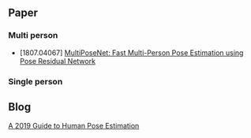 ## Paper

### Multi person

- [1807.04067] [MultiPoseNet: Fast Multi-Person Pose Estimation using Pose Residual Network](https://arxiv.org/abs/1807.04067)

### Single person

## Blog

[A 2019 Guide to Human Pose Estimation](https://heartbeat.fritz.ai/a-2019-guide-to-human-pose-estimation-c10b79b64b73)
